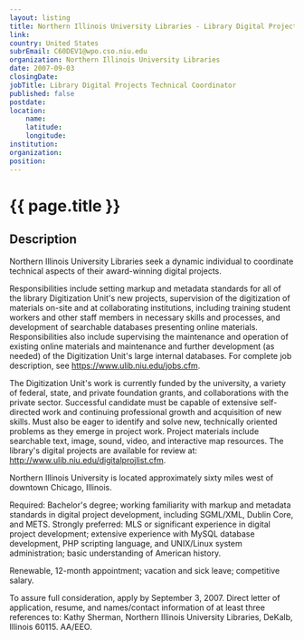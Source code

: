 ```yaml
---
layout: listing
title: Northern Illinois University Libraries - Library Digital Projects Technical Coordinator
link:
country: United States
subrEmail: C60DEV1@wpo.cso.niu.edu
organization: Northern Illinois University Libraries 
date: 2007-09-03
closingDate: 
jobTitle: Library Digital Projects Technical Coordinator
published: false
postdate:
location:
    name: 
    latitude: 
    longitude: 
institution: 
organization: 
position: 
--- 
```



# {{ page.title }}

## Description





<p class="hft-paras">Northern Illinois University Libraries seek a dynamic individual to
coordinate technical aspects of their award-winning digital projects.</p>

<p class="hft-paras">Responsibilities include setting markup and metadata standards for
all of the library Digitization Unit's new projects, supervision of
the digitization of materials on-site and at collaborating
institutions, including training student workers and other staff
members in necessary skills and processes, and development of
searchable databases presenting online materials. Responsibilities
also include supervising the maintenance and operation of existing
online materials and maintenance and further development (as needed)
of the Digitization Unit's large internal databases. For complete job
description, see
<a href="https://www.ulib.niu.edu/jobs.cfm>https://www.ulib.niu.edu/jobs.cfm" class="hft-urls">https://www.ulib.niu.edu/jobs.cfm</a>.</p>

<p class="hft-paras">The Digitization Unit's work is currently funded by the university, a
variety of federal, state, and private foundation grants, and
collaborations with the private sector. Successful candidate must be
capable of extensive self-directed work and continuing professional
growth and acquisition of new skills. Must also be eager to identify
and solve new, technically oriented problems as they emerge in
project work. Project materials include searchable text, image,
sound, video, and interactive map resources. The library's digital
projects are available for review at:
<a href="http://www.ulib.niu.edu/digitalprojlist.cfm">http://www.ulib.niu.edu/digitalprojlist.cfm</a>. </p>

<p class="hft-paras">Northern Illinois University is located approximately sixty miles
west of downtown Chicago, Illinois.</p>

<p class="hft-paras">Required: Bachelor's degree; working familiarity with markup and
metadata standards in digital project development, including
SGML/XML, Dublin Core, and METS. Strongly preferred: MLS or
significant experience in digital project development; extensive
experience with MySQL database development, PHP scripting language,
and UNIX/Linux system administration; basic understanding of American history.</p>

<p class="hft-paras">Renewable, 12-month appointment; vacation and sick leave; competitive salary.</p>

<p class="hft-paras">To assure full consideration, apply by September 3, 2007. Direct
letter of application, resume, and names/contact information of at
least three references to: Kathy Sherman, Northern Illinois
University Libraries, DeKalb, Illinois 60115. AA/EEO.</p>

